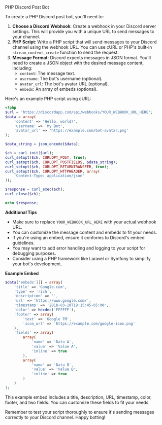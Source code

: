 PHP Discord Post Bot

To create a PHP Discord post bot, you'll need to:

1. **Choose a Discord Webhook**: Create a webhook in your Discord server settings. This will provide you with a unique URL to send messages to your channel.
2. **PHP Script**: Write a PHP script that will send messages to your Discord channel using the webhook URL. You can use cURL or PHP's built-in `stream_context_create` function to send the request.
3. **Message Format**: Discord expects messages in JSON format. You'll need to create a JSON object with the desired message content, including:
	* `content`: The message text.
	* `username`: The bot's username (optional).
	* `avatar_url`: The bot's avatar URL (optional).
	* `embeds`: An array of embeds (optional).

Here's an example PHP script using cURL:
```php
<?php
$url = 'https://discordapp.com/api/webhooks/YOUR_WEBHOOK_URL_HERE';
$data = array(
    'content' => 'Hello, world!',
    'username' => 'My Bot',
    'avatar_url' => 'https://example.com/bot-avatar.png'
);

$data_string = json_encode($data);

$ch = curl_init($url);
curl_setopt($ch, CURLOPT_POST, true);
curl_setopt($ch, CURLOPT_POSTFIELDS, $data_string);
curl_setopt($ch, CURLOPT_RETURNTRANSFER, true);
curl_setopt($ch, CURLOPT_HTTPHEADER, array(
    'Content-Type: application/json'
));

$response = curl_exec($ch);
curl_close($ch);

echo $response;
```
**Additional Tips**

* Make sure to replace `YOUR_WEBHOOK_URL_HERE` with your actual webhook URL.
* You can customize the message content and embeds to fit your needs.
* If you're using an embed, ensure it conforms to Discord's embed guidelines.
* You may want to add error handling and logging to your script for debugging purposes.
* Consider using a PHP framework like Laravel or Symfony to simplify your bot's development.

**Example Embed**
```php
$data['embeds'][] = array(
    'title' => 'Google.com',
    'type' => 'rich',
    'description' => '',
    'url' => 'https://www.google.com/',
    'timestamp' => '2018-03-10T19:15:45-05:00',
    'color' => hexdec('FFFFFF'),
    'footer' => array(
        'text' => 'Google TM',
        'icon_url' => 'https://example.com/google-icon.png'
    ),
    'fields' => array(
        array(
            'name' => 'Data A',
            'value' => 'Value A',
            'inline' => true
        ),
        array(
            'name' => 'Data B',
            'value' => 'Value B',
            'inline' => true
        )
    )
);
```
This example embed includes a title, description, URL, timestamp, color, footer, and two fields. You can customize these fields to fit your needs.

Remember to test your script thoroughly to ensure it's sending messages correctly to your Discord channel. Happy botting!